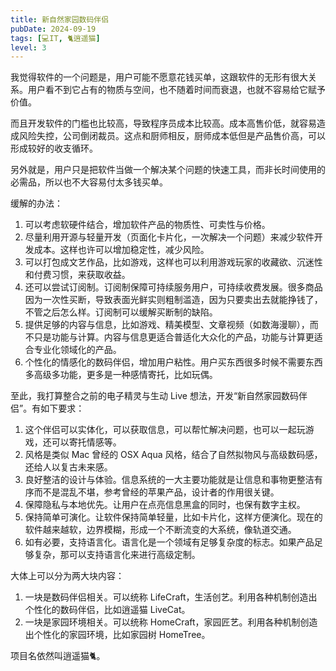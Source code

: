 ```yaml
---
title: 新自然家园数码伴侣
pubDate: 2024-09-19
tags: [💻IT, 🐈逍遥猫]
level: 3
---
```


我觉得软件的一个问题是，用户可能不愿意花钱买单，这跟软件的无形有很大关系。用户看不到它占有的物质与空间，也不随着时间而衰退，也就不容易给它赋予价值。

而且开发软件的门槛也比较高，导致程序员成本比较高。成本高售价低，就容易造成风险失控，公司倒闭裁员。这点和厨师相反，厨师成本低但是产品售价高，可以形成较好的收支循环。

另外就是，用户只是把软件当做一个解决某个问题的快速工具，而非长时间使用的必需品，所以也不大容易付太多钱买单。

缓解的办法：

1. 可以考虑软硬件结合，增加软件产品的物质性、可卖性与价格。
2. 尽量利用开源与轻量开发（页面化卡片化，一次解决一个问题）来减少软件开发成本。这样也许可以增加稳定性，减少风险。
2. 可以打包成文艺作品，比如游戏，这样也可以利用游戏玩家的收藏欲、沉迷性和付费习惯，来获取收益。
3. 还可以尝试订阅制。订阅制保障可持续服务用户，可持续收费发展。很多商品因为一次性买断，导致表面光鲜实则粗制滥造，因为只要卖出去就能挣钱了，不管之后怎么样。订阅制可以缓解买断制的缺陷。
4. 提供足够的内容与信息，比如游戏、精美模型、文章视频（如数海漫聊），而不只是功能与计算。内容与信息更适合普适化大众化的产品，功能与计算更适合专业化领域化的产品。
5. 个性化的情感化的数码伴侣，增加用户粘性。用户买东西很多时候不需要东西多高级多功能，更多是一种感情寄托，比如玩偶。

至此，我打算整合之前的电子精灵与生动 Live 想法，开发“新自然家园数码伴侣”。有如下要求：

1. 这个伴侣可以实体化，可以获取信息，可以帮忙解决问题，也可以一起玩游戏，还可以寄托情感等。
2. 风格是类似 Mac 曾经的 OSX Aqua 风格，结合了自然拟物风与高级数码感，还给人以复古未来感。
3. 良好整洁的设计与体验。信息系统的一大主要功能就是让信息和事物更整洁有序而不是混乱不堪，参考曾经的苹果产品，设计者的作用很关键。
4. 保障隐私与本地优先。让用户在点亮信息黑盒的同时，也保有数字主权。
5. 保持简单可演化。让软件保持简单轻量，比如卡片化，这样方便演化。现在的软件越来越软，边界模糊，形成一个不断流变的大系统，像轨道交通。
6. 如有必要，支持语言化。语言化是一个领域有足够复杂度的标志。如果产品足够复杂，那可以支持语言化来进行高级定制。

大体上可以分为两大块内容：

1. 一块是数码伴侣相关。可以统称 LifeCraft，生活创艺。利用各种机制创造出个性化的数码伴侣，比如逍遥猫 LiveCat。
2. 一块是家园环境相关。可以统称 HomeCraft，家园匠艺。利用各种机制创造出个性化的家园环境，比如家园树 HomeTree。

项目名依然叫逍遥猫🐈。
